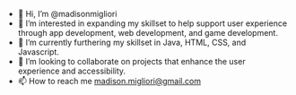 - 👋 Hi, I’m @madisonmigliori
- 👀 I’m interested in expanding my skillset to help support user experience through app development, web development, and game development.
- 🌱 I’m currently furthering my skillset in Java, HTML, CSS, and Javascript.
- 💞️ I’m looking to collaborate on projects that enhance the user experience and accessibility.
- 📫 How to reach me madison.migliori@gmail.com

<!---
madisonmigliori/madisonmigliori is a ✨ special ✨ repository because its `README.md` (this file) appears on your GitHub profile.
You can click the Preview link to take a look at your changes.
--->
